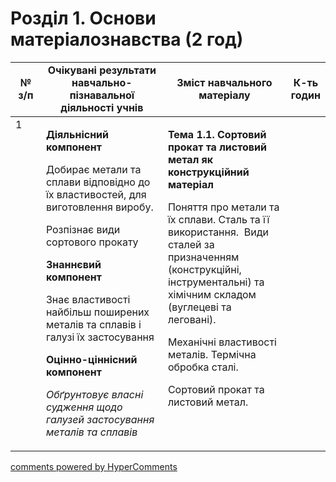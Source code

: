 <div id="hypercomments_widget" class="js-hypercomments-widget invisible"></div>

# Розділ 1.  Основи матеріалознавства (2 год)

<table>
<tr>
<td width="10%" align="center"><b>№ з/п</b></td>
<td width="40%" align="center"><b>Очікувані результати навчально-пізнавальної діяльності учнів</b></td>
<td width="40%" align="center"><b>Зміст навчального матеріалу</b></td>
<td width="10%" align="center"><b>К-ть годин</b></td>
</tr>
<tbody>
<tr>
<td  width="10%" style="vertical-align:top !important;">1</td>
<td  width="40%" style="vertical-align:top !important;">
<p><strong>Діяльнісний компонент</strong></p>
<p>Добирає метали та сплави відповідно до їх властивостей, для виготовлення виробу.</p>
<p>Розпізнає види сортового прокату</p>
<p><strong>Знаннєвий компонент</strong></p>
<p>Знає властивості найбільш поширених металів та сплавів і галузі їх застосування</p>
<p><strong>Оцінно-ціннісний компонент</strong></p>
<p><em>Обґрунтовує власні судження щодо галузей застосування металів та сплавів</em></p>
</td>
<td width="40%" style="vertical-align:top !important;">
<p><strong>Тема 1.1. Сортовий прокат та листовий метал як конструкційний матеріал</strong></p>
<p>Поняття про метали та їх сплави. Сталь та її використання.&nbsp; Види сталей за призначенням (конструкційні, інструментальні) та хімічним складом (вуглецеві та леговані).</p>
<p>Механічні властивості металів. Термічна обробка сталі.</p>
<p>Сортовий прокат та листовий метал.</p>
</td>
<td width="10%" style="vertical-align:top !important;"></td>
</tr>
</tr>
</table>

<div class="js-hypercomments-container">
<a href="http://hypercomments.com" class="hc-link" title="comments widget">comments powered by HyperComments</a>
</div>